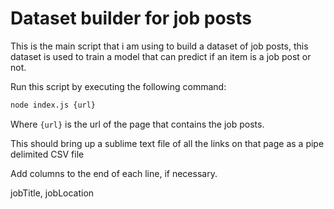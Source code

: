 # Dataset builder for job posts

This is the main script that i am using to build a dataset of job posts, this dataset is used to train a model that can predict if an item is a job post or not.

Run this script by executing the following command:

```bash
node index.js {url}
```

Where `{url}` is the url of the page that contains the job posts.

This should bring up a sublime text file of all the links on that page as a pipe delimited CSV file

Add columns to the end of each line, if necessary.

jobTitle, jobLocation



